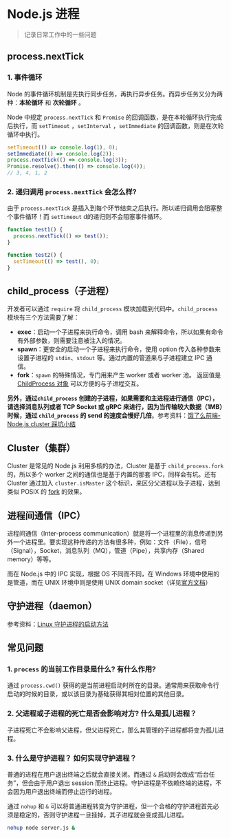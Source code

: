 Node.js 进程
=========================
> 记录日常工作中的一些问题

## process.nextTick

### 1. 事件循环

Node 的事件循环机制是先执行同步任务，再执行异步任务。而异步任务又分为两种：**本轮循环** 和 **次轮循环** 。

Node 中规定 `process.nextTick` 和 `Promise` 的回调函数，是在本轮循环执行完成后执行，而 `setTimeout` ，`setInterval` ，`setImmediate` 的回调函数，则是在次轮循环中执行。

```javascript
setTimeout(() => console.log(1), 0);
setImmediate(() => console.log(2));
process.nextTick(() => console.log(3));
Promise.resolve().then(() => console.log(4));
// 3, 4, 1, 2
```

### 2. 递归调用 `process.nextTick` 会怎么样? 

由于 `process.nextTick` 是插入到每个环节结束之后执行。所以递归调用会阻塞整个事件循环！而 `setTimeout` d的递归则不会阻塞事件循环。

```javascript
function test1() { 
  process.nextTick(() => test());
}

function test2() { 
  setTimeout(() => test(), 0);
}
```

## child_process（子进程）

开发者可以通过 `require` 将 `child_process` 模块加载到代码中。`child_process` 模块有三个方法需要了解：

- **exec**：启动一个子进程来执行命令，调用 bash 来解释命令，所以如果有命令有外部参数，则需要注意被注入的情况。
- **spawn**：更安全的启动一个子进程来执行命令，使用 option 传入各种参数来设置子进程的 `stdin`、`stdout` 等。通过内置的管道来与子进程建立 IPC 通信。
- **fork**：`spawn` 的特殊情况，专门用来产生 worker 或者 worker 池。 返回值是 [ChildProcess ](https://zhuanlan.zhihu.com/p/goog_1177605021)[对象](https://link.zhihu.com/?target=https%3A//nodejs.org/dist/latest-v7.x/docs/api/child_process.html%23child_process_class_childprocess) 可以方便的与子进程交互。

**另外，通过`child_process` 创建的子进程，如果需要和主进程进行通信（IPC），请选择消息队列或者 TCP Socket 或 gRPC 来进行，因为当传输较大数据（1MB）时候，通过 `child_process` 的 send 的速度会慢好几倍**。参考资料：[饿了么前端-Node.js cluster 踩坑小结](https://zhuanlan.zhihu.com/p/27069865)

## Cluster（集群）

Cluster 是常见的 Node.js 利用多核的办法，Cluster 是基于 `child_process.fork` 的，所以多个 worker 之间的通信也是基于内置的那套 IPC，同样会有坑。还有 Cluster 通过加入 `cluster.isMaster` 这个标识，来区分父进程以及子进程，达到类似 POSIX 的 [fork](http://man7.org/linux/man-pages/man2/fork.2.html) 的效果。

## 进程间通信（IPC）

进程间通信（Inter-process communication）就是将一个进程里的消息传递到另外一个进程里。要实现这种传递的方法有很多种，例如：文件（File），信号（Signal），Socket，消息队列（MQ），管道（Pipe），共享内存（Shared memory）等等。

而在 Node.js 中的 IPC 实现，根据 OS 不同而不同，在 Windows 环境中使用的是管道，而在 UNIX 环境中则是使用 UNIX domain socket（详见[官方文档](https://github.com/nodejs/node/blob/bfade5aacd639fbac920647bf1ca4a6fb6df9e0d/doc/api/net.md#ipc-support)）

## 守护进程（daemon）

参考资料：[Linux 守护进程的启动方法](http://www.ruanyifeng.com/blog/2016/02/linux-daemon.html)

## 常见问题 

### 1. `process` 的当前工作目录是什么? 有什么作用?

通过 `process.cwd()` 获得的是当前进程启动时所在的目录。通常用来获取命令行启动的时候的目录，或以该目录为基础获得其相对位置的其他目录。

### 2. 父进程或子进程的死亡是否会影响对方? 什么是孤儿进程？

子进程死亡不会影响父进程，但父进程死亡，那么其管理的子进程都将变为孤儿进程。

### 3. 什么是守护进程？ 如何实现守护进程？

普通的进程在用户退出终端之后就会直接关闭。而通过 `&` 启动则会改成“后台任务”，但会由于用户退出 session 而终止进程。守护进程是不依赖终端的进程，不会因为用户退出终端而停止运行的进程。

通过 `nohup` 和 `&` 可以将普通进程转变为守护进程，但一个合格的守护进程首先必须是稳定的，否则守护进程一旦挂掉，其子进程就会变成孤儿进程。

```bash
nohup node server.js &
```

